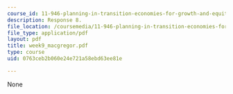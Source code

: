 ```yaml
---
course_id: 11-946-planning-in-transition-economies-for-growth-and-equity-spring-2004
description: Response 8.
file_location: /coursemedia/11-946-planning-in-transition-economies-for-growth-and-equity-spring-2004/0763ceb2b060e24e721a58ebd63ee81e_week9_macgregor.pdf
file_type: application/pdf
layout: pdf
title: week9_macgregor.pdf
type: course
uid: 0763ceb2b060e24e721a58ebd63ee81e

---
```

None